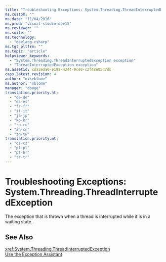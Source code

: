 ```yaml
---
title: "Troubleshooting Exceptions: System.Threading.ThreadInterruptedException | Microsoft Docs"
ms.custom: ""
ms.date: "11/04/2016"
ms.prod: "visual-studio-dev15"
ms.reviewer: ""
ms.suite: ""
ms.technology: 
  - "devlang-csharp"
ms.tgt_pltfrm: ""
ms.topic: "article"
helpviewer_keywords: 
  - "System.Threading.ThreadInterruptedException exception"
  - "ThreadInterruptedException exception"
ms.assetid: cda2eda0-9199-4344-9ce0-c2f48e05d7db
caps.latest.revision: 4
author: "mikeblome"
ms.author: "mblome"
manager: "douge"
translation.priority.ht: 
  - "de-de"
  - "es-es"
  - "fr-fr"
  - "it-it"
  - "ja-jp"
  - "ko-kr"
  - "ru-ru"
  - "zh-cn"
  - "zh-tw"
translation.priority.mt: 
  - "cs-cz"
  - "pl-pl"
  - "pt-br"
  - "tr-tr"
---
```

# Troubleshooting Exceptions: System.Threading.ThreadInterruptedException
The exception that is thrown when a thread is interrupted while it is in a waiting state.  
  
## See Also  
 <xref:System.Threading.ThreadInterruptedException>   
 [Use the Exception Assistant](../Topic/How%20to:%20Use%20the%20Exception%20Assistant.md)